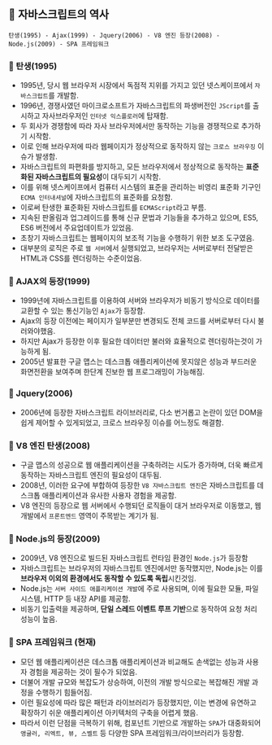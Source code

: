 ## 📌 자바스크립트의 역사
```
탄생(1995) - Ajax(1999) - Jquery(2006) - V8 엔진 등장(2008) - Node.js(2009) - SPA 프레임워크 
```

### 📌 탄생(1995)
- 1995년, 당시 웹 브라우저 시장에서 독점적 지위를 가지고 있던 넷스케이프에서 `자바스크립트`를 개발함.
- 1996년, 경쟁사였던 마이크로소프트가 자바스크립트의 파생버전인 `JScript`를 출시하고 자사브라우저인 `인터넷 익스플로러`에 탑재함. 
- 두 회사가 경쟁함에 따라 자사 브라우저에서만 동작하는 기능을 경쟁적으로 추가하기 시작함.
- 이로 인해 브라우저에 따라 웹페이지가 정상적으로 동작하지 않는 `크로스 브라우징` 이슈가 발생함. 
- 자바스크립트의 파편화를 방지하고, 모든 브라우저에서 정상적으로 동작하는 **표준화된 자바스크립트의 필요성**이 대두되기 시작함.
- 이를 위해 넷스케이프에서 컴퓨터 시스템의 표준을 관리하는 비영리 표준화 기구인 `ECMA 인터내셔널`에 자바스크립트의 표준화를 요청함.
- 이로써 탄생한 표준화된 자바스크립트를 `ECMAScript`라고 부름.
- 지속된 판올림과 업그레이드를 통해 신규 문법과 기능들을 추가하고 있으며, ES5, ES6 버전에서 주요업데이트가 있었음.
- 초창기 자바스크립트는 웹페이지의 보조적 기능을 수행하기 위한 보조 도구였음.
- 대부분의 로직은 주로 `웹 서버`에서 실행되었고, 브라우저는 서버로부터 전달받은 HTML과 CSS를 렌더링하는 수준이었음.

### 📌 AJAX의 등장(1999)
- 1999년에 자바스크립트를 이용하여 서버와 브라우저가 비동기 방식으로 데이터를 교환할 수 있는 통신기능인 `Ajax`가 등장함.
- Ajax의 등장 이전에는 페이지가 일부분만 변경되도 전체 코드를 서버로부터 다시 불러와야했음. 
- 하지만 Ajax가 등장한 이후 필요한 데이터만 불러와 효율적으로 렌더링하는것이 가능하게 됨.
- 2005년 발표한 구글 맵스는 데스크톱 애플리케이션에 못지않은 성능과 부드러운 화면전환을 보여주며 한단계 진보한 웹 프로그래밍이 가능해짐. 

### 📌 Jquery(2006)
- 2006년에 등장한 자바스크립트 라이브러리로, 다소 번거롭고 논란이 있던 DOM을 쉽게 제어할 수 있게되었고, 크로스 브라우징 이슈를 어느정도 해결함.

### 📌 V8 엔진 탄생(2008)
- 구글 맵스의 성공으로 웹 애플리케이션을 구축하려는 시도가 증가하며, 더욱 빠르게 동작하는 자바스크립트 엔진의 필요성이 대두됨.
- 2008년, 이러한 요구에 부합하여 등장한 `V8 자바스크립트 엔진`은 자바스크립트를 데스크톱 애플리케이션과 유사한 사용자 경험을 제공함.
- V8 엔진의 등장으로 웹 서버에서 수행되던 로직들이 대거 브라우저로 이동했고, 웹 개발에서 `프론트엔드` 영역이 주목받는 계기가 됨.

### 📌 Node.js의 등장(2009)
- 2009년, V8 엔진으로 빌드된 자바스크립트 런타임 환경인 `Node.js`가 등장함 
- 자바스크립트는 브라우저의 자바스크립트 엔진에서만 동작했지만, Node.js는 이를 **브라우저 이외의 환경에서도 동작할 수 있도록 독립**시킨것임. 
- Node.js는 `서버 사이드 애플리케이션 개발`에 주로 사용되며, 이에 필요한 모듈, 파일 시스템, HTTP 등 내장 API를 제공함. 
- 비동기 입출력을 제공하며, **단일 스레드 이벤트 루프 기반**으로 동작하여 요청 처리 성능이 높음.

### 📌 SPA 프레임워크 (현재)
- 모던 웹 애플리케이션은 데스크톱 애플리케이션과 비교해도 손색없는 성능과 사용자 경험을 제공하는 것이 필수가 되었음.
- 더불어 개발 규모와 복잡도가 상승하여, 이전의 개발 방식으로는 복잡해진 개발 과정을 수행하기 힘들어짐.
- 이런 필요성에 따라 많은 패턴과 라이브러리가 등장했지만, 이는 변경에 유연하고 확장하기 쉬운 애플리케이션 아키텍처의 구축을 어렵게 했음. 
- 따라서 이런 단점을 극복하기 위해, 컴포넌트 기반으로 개발하는 `SPA`가 대중화되어 `앵귤러, 리엑트, 뷰, 스벨트` 등 다양한 SPA 프레임워크/라이브러리가 등장함.

